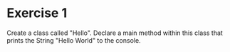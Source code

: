 # Exercise 1

Create a class called "Hello". Declare a main method within this class that prints the String "Hello World" to the console.